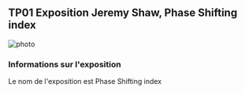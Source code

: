 ## TP01 Exposition Jeremy Shaw, Phase Shifting index ##

![photo](médias/Affiche-Presentation.png)

### Informations sur l'exposition ###

Le nom de l'exposition est Phase Shifting index

